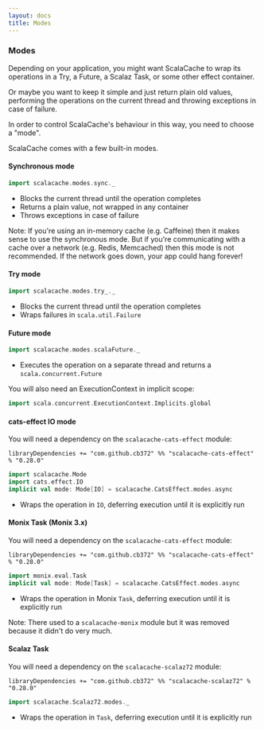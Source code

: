 ```yaml
---
layout: docs
title: Modes
---
```


### Modes

Depending on your application, you might want ScalaCache to wrap its operations in a Try, a Future, a Scalaz Task, or some other effect container.

Or maybe you want to keep it simple and just return plain old values, performing the operations on the current thread and throwing exceptions in case of failure.

In order to control ScalaCache's behaviour in this way, you need to choose a "mode".

ScalaCache comes with a few built-in modes.

#### Synchronous mode

```scala mdoc:silent
import scalacache.modes.sync._
```

* Blocks the current thread until the operation completes
* Returns a plain value, not wrapped in any container
* Throws exceptions in case of failure

Note: If you're using an in-memory cache (e.g. Caffeine) then it makes sense to use the synchronous mode. But if you're communicating with a cache over a network (e.g. Redis, Memcached) then this mode is not recommended. If the network goes down, your app could hang forever!

#### Try mode

```scala mdoc:silent
import scalacache.modes.try_._
```

* Blocks the current thread until the operation completes
* Wraps failures in `scala.util.Failure`

#### Future mode

```scala mdoc:silent
import scalacache.modes.scalaFuture._
```

* Executes the operation on a separate thread and returns a `scala.concurrent.Future`

You will also need an ExecutionContext in implicit scope:

```scala mdoc:silent
import scala.concurrent.ExecutionContext.Implicits.global
```

#### cats-effect IO mode

You will need a dependency on the `scalacache-cats-effect` module:

```
libraryDependencies += "com.github.cb372" %% "scalacache-cats-effect" % "0.28.0"
```

```scala mdoc:silent
import scalacache.Mode
import cats.effect.IO
implicit val mode: Mode[IO] = scalacache.CatsEffect.modes.async
```

* Wraps the operation in `IO`, deferring execution until it is explicitly run

#### Monix Task (Monix 3.x)

You will need a dependency on the `scalacache-cats-effect` module:

```
libraryDependencies += "com.github.cb372" %% "scalacache-cats-effect" % "0.28.0"
```

```scala
import monix.eval.Task
implicit val mode: Mode[Task] = scalacache.CatsEffect.modes.async
```

* Wraps the operation in Monix `Task`, deferring execution until it is explicitly run

Note: There used to a `scalacache-monix` module but it was removed because it
didn't do very much.

#### Scalaz Task

You will need a dependency on the `scalacache-scalaz72` module:

```
libraryDependencies += "com.github.cb372" %% "scalacache-scalaz72" % "0.28.0"
```

```scala mdoc:silent
import scalacache.Scalaz72.modes._
```

* Wraps the operation in `Task`, deferring execution until it is explicitly run

